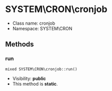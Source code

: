 SYSTEM\CRON\cronjob
===============






* Class name: cronjob
* Namespace: SYSTEM\CRON







Methods
-------


### run

    mixed SYSTEM\CRON\cronjob::run()





* Visibility: **public**
* This method is **static**.



